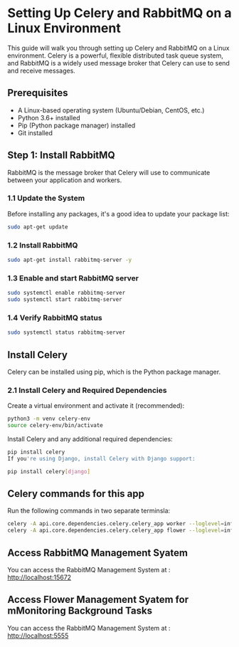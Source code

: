 # Setting Up Celery and RabbitMQ on a Linux Environment

This guide will walk you through setting up Celery and RabbitMQ on a Linux environment. Celery is a powerful, flexible distributed task queue system, and RabbitMQ is a widely used message broker that Celery can use to send and receive messages.

## Prerequisites

- A Linux-based operating system (Ubuntu/Debian, CentOS, etc.)
- Python 3.6+ installed
- Pip (Python package manager) installed
- Git installed

## Step 1: Install RabbitMQ

RabbitMQ is the message broker that Celery will use to communicate between your application and workers.

### 1.1 Update the System

Before installing any packages, it's a good idea to update your package list:

```bash
sudo apt-get update
```

### 1.2 Install RabbitMQ
```bash
sudo apt-get install rabbitmq-server -y
```

### 1.3 Enable and start RabbitMQ server
```bash
sudo systemctl enable rabbitmq-server
sudo systemctl start rabbitmq-server
```

### 1.4 Verify RabbitMQ status
```bash
sudo systemctl status rabbitmq-server
```

## Install Celery
Celery can be installed using pip, which is the Python package manager.

### 2.1 Install Celery and Required Dependencies
Create a virtual environment and activate it (recommended):

```bash
python3 -m venv celery-env
source celery-env/bin/activate
```

Install Celery and any additional required dependencies:

```bash
pip install celery
If you're using Django, install Celery with Django support:
```

```bash
pip install celery[django]
```

## Celery commands for this app
Run the following commands in two separate terminsla:
```bash
celery -A api.core.dependencies.celery.celery_app worker --loglevel=info
celery -A api.core.dependencies.celery.celery_app flower --loglevel=info
```

## Access RabbitMQ Management Syatem
You can access the RabbitMQ Management System at :
[http://localhost:15672](http://localhost:15672)


## Access Flower Management Syatem for mMonitoring Background Tasks
You can access the RabbitMQ Management System at :
[http://localhost:5555](http://localhost:5555)